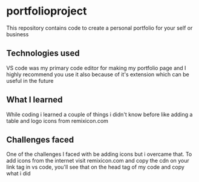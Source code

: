 # portfolioproject
This repository contains code to create a personal portfolio for your self or business

## Technologies used
VS code was my primary code editor for making my portfolio page and I highly recommend you use it also because of it's extension which can be useful in the future 

## What I learned 
While coding i learned a couple of things i didn't know before like adding a table and logo icons from remixicon.com

## Challenges faced
One of the challenges I faced with be adding icons but i overcame that. To add icons from the internet visit remixicon.com and copy the cdn on your link tag in vs code, you'll see that on the 
head tag of my code and copy what i did 
